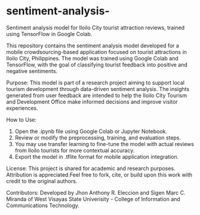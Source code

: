 # sentiment-analysis-
Sentiment analysis model for Iloilo City tourist attraction reviews, trained using TensorFlow in Google Colab.

This repository contains the sentiment analysis model developed for a mobile crowdsourcing-based application focused on tourist attractions in Iloilo City, Philippines. The model was trained using Google Colab and TensorFlow, with the goal of classifying tourist feedback into positive and negative sentiments.

Purpose: This model is part of a research project aiming to support local tourism development through data-driven sentiment analysis. The insights generated from user feedback are intended to help the Iloilo City Tourism and Development Office make informed decisions and improve visitor experiences.

How to Use: 
1. Open the .ipynb file using Google Colab or Jupyter Notebook.
2. Review or modify the preprocessing, training, and evaluation steps.
3. You may use transfer learning to fine-tune the model with actual reviews from Iloilo tourists for more contextual accuracy.
4. Export the model in .tflite format for mobile application integration.

License: This project is shared for academic and research purposes. Attribution is appreciated.Feel free to fork, cite, or build upon this work with credit to the original authors.

Contributors: Developed by Jhon Anthony R. Eleccion and Sigen Marc C. Miranda of West Visayas State Univerisity - College of Information and Communications Technology.




